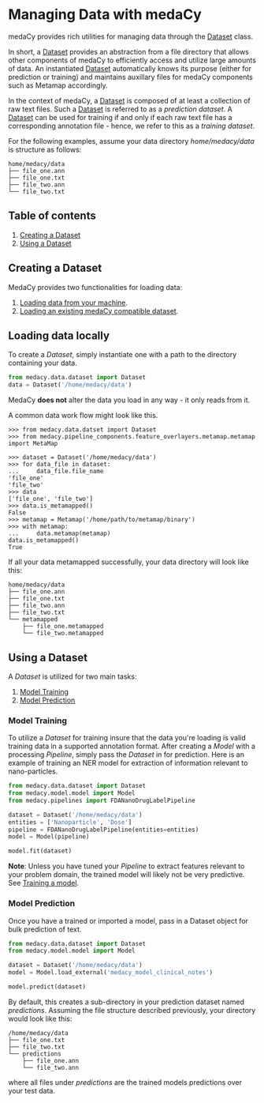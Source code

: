# Managing Data with medaCy
medaCy provides rich utilities for managing data through the
[Dataset](../../medacy/data/dataset.py) class.

In short, a [Dataset](../../medacy/data/dataset.py)
provides an abstraction from a file directory that allows other components
of medaCy to efficiently access and utilize large amounts of data. An instantiated
[Dataset](../../medacy/data/dataset.py) automatically knows its purpose
(either for prediction or training) and maintains auxillary files for
medaCy components such as Metamap accordingly.

In the context of medaCy, a [Dataset](../../medacy/data/dataset.py) is
composed of at least a collection of raw text files. Such a [Dataset](../../medacy/data/dataset.py)
is referred to as a *prediction dataset*. A [Dataset](../../medacy/data/dataset.py) can
be used for training if and only if each raw text file has a corresponding annotation file - hence,
we refer to this as a *training dataset*.

For the following examples, assume your data directory *home/medacy/data* is structure as follows:
```
home/medacy/data
├── file_one.ann
├── file_one.txt
├── file_two.ann
└── file_two.txt
```

## Table of contents
1. [Creating a Dataset](#creating-a-dataset)
2. [Using a Dataset](#using-a-dataset)

## Creating a Dataset
MedaCy provides two functionalities for loading data:
1. [Loading data from your machine](#loading-data-locally).
2. [Loading an existing medaCy compatible dataset](#loading-a-medacy-compatible-dataset).


## Loading data locally
To create a *Dataset*, simply instantiate one with a path to the directory containing your data.

```python
from medacy.data.dataset import Dataset
data = Dataset('/home/medacy/data')
```

MedaCy **does not** alter the data you load in any way - it only reads from it.

A common data work flow might look like this.

```pythonstub
>>> from medacy.data.datset import Dataset
>>> from medacy.pipeline_components.feature_overlayers.metamap.metamap import MetaMap

>>> dataset = Dataset('/home/medacy/data')
>>> for data_file in dataset:
...     data_file.file_name
'file_one'
'file_two'
>>> data
['file_one', 'file_two']
>>> data.is_metamapped()
False
>>> metamap = Metamap('/home/path/to/metamap/binary')
>>> with metamap:
...     data.metamap(metamap)
data.is_metamapped()
True
```

If all your data metamapped successfully, your data directory will look like this:

```
home/medacy/data
├── file_one.ann
├── file_one.txt
├── file_two.ann
├── file_two.txt
└── metamapped
    ├── file_one.metamapped
    └── file_two.metamapped
```

## Using a Dataset
A *Dataset* is utilized for two main tasks:

1. [Model Training](#model-training)
2. [Model Prediction](#model-prediction)

### Model Training
To utilize a *Dataset* for training insure that the data you're loading is valid training data in a supported annotation format. After creating a *Model* with a processing *Pipeline*, simply pass the *Dataset* in for prediction. Here is an example of training an NER model for extraction of information relevant to nano-particles.

```python
from medacy.data.dataset import Dataset
from medacy.model.model import Model
from medacy.pipelines import FDANanoDrugLabelPipeline

dataset = Dataset('/home/medacy/data')
entities = ['Nanoparticle', 'Dose']
pipeline = FDANanoDrugLabelPipeline(entities=entities)
model = Model(pipeline)

model.fit(dataset)
```

**Note**: Unless you have tuned your *Pipeline* to extract features relevant to your problem domain, the trained model will likely not be very predictive. See [Training a model](model_training.md).

### Model Prediction

Once you have a trained or imported a model, pass in a Dataset object for bulk prediction of text.

```python
from medacy.data.dataset import Dataset
from medacy.model.model import Model

dataset = Dataset('/home/medacy/data')
model = Model.load_external('medacy_model_clinical_notes')

model.predict(dataset)
```

By default, this creates a sub-directory in your prediction dataset named *predictions*. Assuming the file structure described previously, your directory would look like this:

```
/home/medacy/data
├── file_one.txt
├── file_two.txt
└── predictions
    ├── file_one.ann
    └── file_two.ann
```

where all files under *predictions* are the trained models predictions over your test data.
